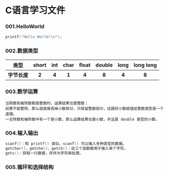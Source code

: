 # C语言学习文件

### 001.HelloWorld
``` c
printf("Hello World!\n");
```
### 002.数据类型


|类型| short | int | char | float | double | long | long long |
|:------:|:------:|:------:|:------:|:------:|:------:|:------:|:------:|
|**字节长度**|**2**|**4**|**1**|**4**|**8**|**4**|**8**|

### 003.数学运算
```
当除数和被除数都是整数时，运算结果也是整数；
如果不能整除，那么就直接丢掉小数部分，只保留整数部分，这跟将小数赋值给整数类型是一个道理。
一旦除数和被除数中有一个是小数，那么运算结果也是小数，并且是 double 类型的小数。
```
### 004.输入输出
``` c
scanf()：和 printf() 类似，scanf() 可以输入多种类型的数据。
getchar()、getche()、getch()：这三个函数都用于输入单个字符。
gets()：获取一行数据，并作为字符串处理。
```
### 005.循环和选择结构
